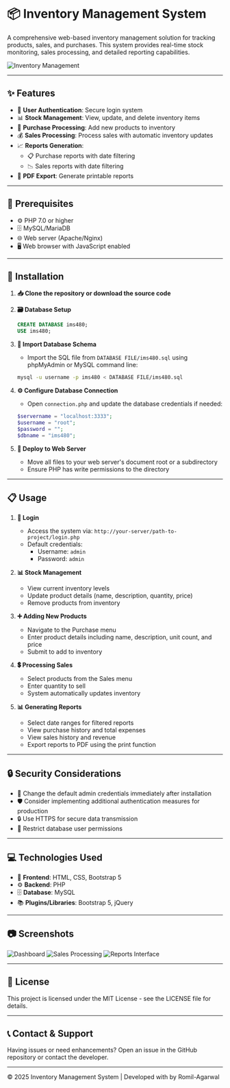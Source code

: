 # 📦 Inventory Management System

A comprehensive web-based inventory management solution for tracking products, sales, and purchases. This system provides real-time stock monitoring, sales processing, and detailed reporting capabilities.

![Inventory Management](https://via.placeholder.com/800x400?text=Inventory+Management+System)

---

## ✨ Features

- 🔐 **User Authentication**: Secure login system
- 📊 **Stock Management**: View, update, and delete inventory items
- 🛒 **Purchase Processing**: Add new products to inventory
- 💰 **Sales Processing**: Process sales with automatic inventory updates
- 📈 **Reports Generation**: 
  - 📋 Purchase reports with date filtering
  - 📉 Sales reports with date filtering
- 📄 **PDF Export**: Generate printable reports

---

## 🔧 Prerequisites

- ⚙️ PHP 7.0 or higher
- 🗄️ MySQL/MariaDB
- 🌐 Web server (Apache/Nginx)
- 🖥️ Web browser with JavaScript enabled

---

## 🚀 Installation

1. **📥 Clone the repository or download the source code**

2. **🗃️ Database Setup**
   ```sql
   CREATE DATABASE ims480;
   USE ims480;
   ```

3. **📂 Import Database Schema**
   - Import the SQL file from `DATABASE FILE/ims480.sql` using phpMyAdmin or MySQL command line:
   ```bash
   mysql -u username -p ims480 < DATABASE FILE/ims480.sql
   ```

4. **⚙️ Configure Database Connection**
   - Open `connection.php` and update the database credentials if needed:
   ```php
   $servername = "localhost:3333";
   $username = "root";
   $password = "";
   $dbname = "ims480";
   ```

5. **🚀 Deploy to Web Server**
   - Move all files to your web server's document root or a subdirectory
   - Ensure PHP has write permissions to the directory

---

## 📋 Usage

1. **🔑 Login**
   - Access the system via: `http://your-server/path-to-project/login.php`
   - Default credentials:
     - Username: `admin`
     - Password: `admin`

2. **📊 Stock Management**
   - View current inventory levels
   - Update product details (name, description, quantity, price)
   - Remove products from inventory

3. **➕ Adding New Products**
   - Navigate to the Purchase menu
   - Enter product details including name, description, unit count, and price
   - Submit to add to inventory

4. **💲 Processing Sales**
   - Select products from the Sales menu
   - Enter quantity to sell
   - System automatically updates inventory

5. **📊 Generating Reports**
   - Select date ranges for filtered reports
   - View purchase history and total expenses
   - View sales history and revenue
   - Export reports to PDF using the print function

---

## 🔒 Security Considerations

- 🔐 Change the default admin credentials immediately after installation
- 🛡️ Consider implementing additional authentication measures for production
- 🔒 Use HTTPS for secure data transmission
- 🔑 Restrict database user permissions

---

## 💻 Technologies Used

- 🎨 **Frontend**: HTML, CSS, Bootstrap 5
- ⚙️ **Backend**: PHP
- 🗄️ **Database**: MySQL
- 📚 **Plugins/Libraries**: Bootstrap 5, jQuery

---

## 📷 Screenshots

![Dashboard](https://via.placeholder.com/600x300?text=Dashboard)
![Sales Processing](https://via.placeholder.com/600x300?text=Sales+Processing)
![Reports Interface](https://via.placeholder.com/600x300?text=Reports+Interface)

---

## 📄 License

This project is licensed under the MIT License - see the LICENSE file for details.

---

## 📞 Contact & Support

Having issues or need enhancements? Open an issue in the GitHub repository or contact the developer.

---

&copy; 2025 Inventory Management System | Developed with by Romil-Agarwal